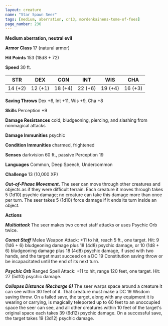 ```yaml
---
layout: creature
name: "Star Spawn Seer"
tags: [medium, aberration, cr13, mordenkainens-tome-of-foes]
page_number: 236
---
```


**Medium aberration, neutral evil**

**Armor Class** 17 (natural armor)

**Hit Points** 153  (18d8 + 72)

**Speed** 30 ft.

|   STR   |   DEX   |   CON   |   INT   |   WIS   |   CHA   |
|:-------:|:-------:|:-------:|:-------:|:-------:|:-------:|
| 14 (+2) | 12 (+1) | 18 (+4) | 22 (+6) | 19 (+4) | 16 (+3) |

**Saving Throws** Dex +6, Int +11, Wis +9, Cha +8

**Skills** Perception +9

**Damage Resistances** cold; bludgeoning, piercing, and slashing from nonmagical attacks

**Damage Immunities** psychic

**Condition Immunities** charmed, frightened

**Senses** darkvision 60 ft., passive Perception 19

**Languages** Common, Deep Speech, Undercommon

**Challenge** 13 (10,000 XP)

***Out-of-Phase Movement.*** The seer can move through other creatures and objects as if they were difficult terrain. Each creature it moves through takes 5 (1d10) psychic damage; no creature can take this damage more than once per turn. The seer takes 5 (1d10) force damage if it ends its turn inside an object.

**Actions**

***Multiattack*** The seer makes two comet staff attacks or uses Psychic Orb twice.

***Comet Staff*** Melee Weapon Attack: +11 to hit, reach 5 ft., one target. Hit: 9 (1d6 + 6) bludgeoning damage plus 18 (4d8) psychic damage, or 10 (1d8 + 6) bludgeoning damage plus 18 (4d8) psychic damage, if used with two hands, and the target must succeed on a DC 19 Constitution saving throw or be incapacitated until the end of its next turn.

***Psychic Orb*** Ranged Spell Attack: +11 to hit, range 120 feet, one target. Hit: 27 (5d10) psychic damage.

***Collapse Distance (Recharge 6)*** The seer warps space around a creature it can see within 30 feet of it. That creature must make a DC 19 Wisdom saving throw. On a failed save, the target, along with any equipment it is wearing or carrying, is magically teleported up to 60 feet to an unoccupied space the seer can see, and all other creatures within 10 feet of the target's original space each takes 39 (6d12) psychic damage. On a successful save, the target takes 19 (3d12) psychic damage.